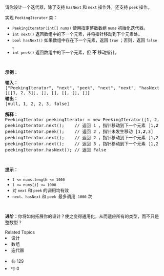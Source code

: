 <p>请你设计一个迭代器，除了支持 <code>hasNext</code> 和 <code>next</code> 操作外，还支持 <code>peek</code> 操作。</p>

<p>实现 <code>PeekingIterator</code> 类：</p>

<div class="original__bRMd">
<div>
<ul>
	<li><code>PeekingIterator(int[] nums)</code> 使用指定整数数组 <code>nums</code> 初始化迭代器。</li>
	<li><code>int next()</code> 返回数组中的下一个元素，并将指针移动到下个元素处。</li>
	<li><code>bool hasNext()</code> 如果数组中存在下一个元素，返回 <code>true</code> ；否则，返回 <code>false</code> 。</li>
	<li><code>int peek()</code> 返回数组中的下一个元素，但 <strong>不</strong> 移动指针。</li>
</ul>

<p>&nbsp;</p>

<p><strong>示例：</strong></p>

<pre>
<strong>输入：</strong>
["PeekingIterator", "next", "peek", "next", "next", "hasNext"]
[[[1, 2, 3]], [], [], [], [], []]
<strong>输出：</strong>
[null, 1, 2, 2, 3, false]

<strong>解释：</strong>
PeekingIterator peekingIterator = new PeekingIterator([1, 2, 3]); // [<em><strong>1</strong></em>,2,3]
peekingIterator.next();    // 返回 1 ，指针移动到下一个元素 [1,<em><strong>2</strong></em>,3]
peekingIterator.peek();    // 返回 2 ，指针未发生移动 [1,<em><strong>2</strong></em>,3]
peekingIterator.next();    // 返回 2 ，指针移动到下一个元素 [1,2,<em><strong>3</strong></em>]
peekingIterator.next();    // 返回 3 ，指针移动到下一个元素 [1,2,3]
peekingIterator.hasNext(); // 返回 False
</pre>

<p>&nbsp;</p>

<p><strong>提示：</strong></p>

<ul>
	<li><code>1 &lt;= nums.length &lt;= 1000</code></li>
	<li><code>1 &lt;= nums[i] &lt;= 1000</code></li>
	<li>对 <code>next</code> 和 <code>peek</code> 的调用均有效</li>
	<li><code>next</code>、<code>hasNext</code> 和 <code>peek </code>最多调用&nbsp; <code>1000</code> 次</li>
</ul>
</div>
</div>

<p>&nbsp;</p>

<p><strong>进阶：</strong>你将如何拓展你的设计？使之变得通用化，从而适应所有的类型，而不只是整数型？</p>
<div><div>Related Topics</div><div><li>设计</li><li>数组</li><li>迭代器</li></div></div><br><div><li>👍 129</li><li>👎 0</li></div>